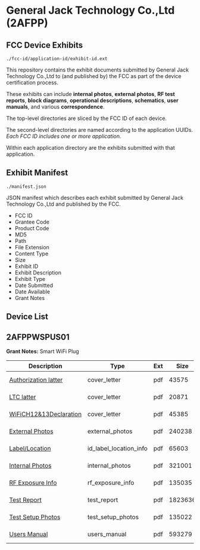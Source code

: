 # General Jack Technology Co.,Ltd (2AFPP)
## FCC Device Exhibits

```
./fcc-id/application-id/exhibit-id.ext
```

This repository contains the exhibit documents submitted by General Jack Technology Co.,Ltd to (and published by) the FCC as part of the device certification process.

These exhibits can include **internal photos**, **external photos**, **RF test reports**, **block diagrams**, **operational descriptions**, **schematics**, **user manuals**, and various **correspondence**.

The top-level directories are sliced by the FCC ID of each device.

The second-level directories are named according to the application UUIDs. *Each FCC ID includes one or more application.*

Within each application directory are the exhibits submitted with that application. 

## Exhibit Manifest

```
./manifest.json
```

JSON manifest which describes each exhibit submitted by General Jack Technology Co.,Ltd and published by the FCC.

- FCC ID
- Grantee Code
- Product Code
- MD5
- Path
- File Extension
- Content Type
- Size
- Exhibit ID
- Exhibit Description
- Exhibit Type
- Date Submitted
- Date Available
- Grant Notes

## Device List
## 2AFPPWSPUS01
**Grant Notes:** Smart WiFi Plug

| Description | Type | Ext | Size | Submitted | Available |
| ----------- | ---- | --- | ---- | --------- | --------- |
| [Authorization latter](2AFPPWSPUS01/a4730a29adca299af1fe0a1a6dcd7e07/2756441.pdf) | cover_letter | pdf | 43575 | 2015-09-21 | 2015-09-22 |
| [LTC latter](2AFPPWSPUS01/a4730a29adca299af1fe0a1a6dcd7e07/2756442.pdf) | cover_letter | pdf | 20871 | 2015-09-21 | 2015-09-22 |
| [WiFiCH12&13Declaration](2AFPPWSPUS01/a4730a29adca299af1fe0a1a6dcd7e07/2756443.pdf) | cover_letter | pdf | 45385 | 2015-09-21 | 2015-09-22 |
| [External Photos](2AFPPWSPUS01/a4730a29adca299af1fe0a1a6dcd7e07/2756445.pdf) | external_photos | pdf | 240238 | 2015-09-21 | 2015-09-22 |
| [Label/Location](2AFPPWSPUS01/a4730a29adca299af1fe0a1a6dcd7e07/2756446.pdf) | id_label_location_info | pdf | 65603 | 2015-09-21 | 2015-09-22 |
| [Internal Photos](2AFPPWSPUS01/a4730a29adca299af1fe0a1a6dcd7e07/2756447.pdf) | internal_photos | pdf | 321001 | 2015-09-21 | 2015-09-22 |
| [RF Exposure Info](2AFPPWSPUS01/a4730a29adca299af1fe0a1a6dcd7e07/2756449.pdf) | rf_exposure_info | pdf | 135035 | 2015-09-21 | 2015-09-22 |
| [Test Report](2AFPPWSPUS01/a4730a29adca299af1fe0a1a6dcd7e07/2756451.pdf) | test_report | pdf | 1823636 | 2015-09-21 | 2015-09-22 |
| [Test Setup Photos](2AFPPWSPUS01/a4730a29adca299af1fe0a1a6dcd7e07/2756452.pdf) | test_setup_photos | pdf | 135022 | 2015-09-21 | 2015-09-22 |
| [Users Manual](2AFPPWSPUS01/a4730a29adca299af1fe0a1a6dcd7e07/2756453.pdf) | users_manual | pdf | 593279 | 2015-09-21 | 2015-09-22 |
